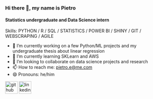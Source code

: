 ### Hi there 👋, my name is Pietro
#### Statistics undergraduate and Data Science intern
Skills: PYTHON / R / SQL / STATISTICS / POWER BI / SHINY / GIT / WEBSCRAPING / AGILE

- 🔭 I’m currently working on a few Python/ML projects and my undergraduate thesis about linear regression
- 🌱 I’m currently learning SKLearn and AWS
- 👯 I’m looking to collaborate on data science projects and research 
- 📫 How to reach me: pietro.e@me.com 
- 😄 Pronouns: he/him 


[<img src='https://cdn.jsdelivr.net/npm/simple-icons@3.0.1/icons/github.svg' alt='github' height='40'>](https://github.com/p-esteves)  [<img src='https://cdn.jsdelivr.net/npm/simple-icons@3.0.1/icons/linkedin.svg' alt='linkedin' height='40'>](https://www.linkedin.com/in/pietro-esteves-240564134/)  

